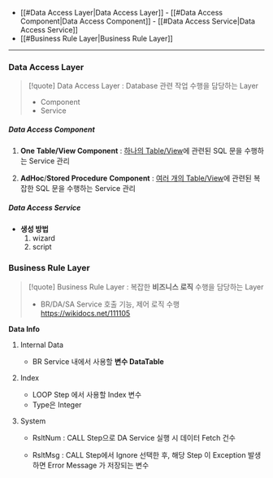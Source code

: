
- [[#Data Access Layer|Data Access Layer]]
		- [[#Data Access Component|Data Access Component]]
		- [[#Data Access Service|Data Access Service]]
- [[#Business Rule Layer|Business Rule Layer]]

---


### Data Access Layer

>[!quote] Data Access Layer
>: Database 관련 작업 수행을 담당하는 Layer
>
>- Component
>- Service


##### Data Access Component 

1. **One Table/View Component**
	: <u>하나의 Table/View</u>에 관련된 SQL 문을 수행하는 Service 관리


2. **AdHoc**/**Stored Procedure** **Component**
	: <u>여러 개의 Table/View</u>에 관련된 복잡한 SQL 문을 수행하는 Service 관리



##### Data Access Service 

- **생성 방법**
	1. wizard
	2. script







### Business Rule Layer

>[!quote] Business Rule Layer
> : 복잡한 **비즈니스 로직** 수행을 담당하는 Layer
> 
> - BR/DA/SA Service 호출 기능, 제어 로직 수행
https://wikidocs.net/111105


**Data Info**

1. Internal Data
    - BR Service 내에서 사용할 **변수 DataTable**
    
2. Index
    - LOOP Step 에서 사용할 Index 변수
    - Type은 Integer
    
3. System
    - RsltNum : CALL Step으로 DA Service 실행 시 데이터 Fetch 건수
        
    - RsltMsg : CALL Step에서 Ignore 선택한 후, 해당 Step 이 Exception 발생하면 Error Message 가 저장되는 변수